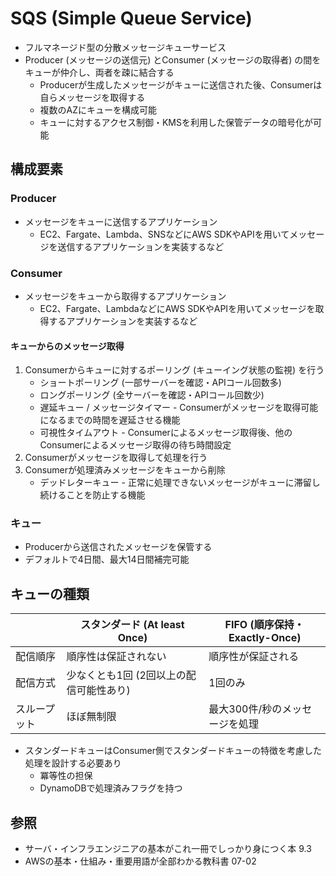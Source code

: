 # SQS (Simple Queue Service)
- フルマネージド型の分散メッセージキューサービス
- Producer (メッセージの送信元) とConsumer (メッセージの取得者) の間をキューが仲介し、両者を疎に結合する
  - Producerが生成したメッセージがキューに送信された後、Consumerは自らメッセージを取得する
  - 複数のAZにキューを構成可能
  - キューに対するアクセス制御・KMSを利用した保管データの暗号化が可能

## 構成要素
### Producer
- メッセージをキューに送信するアプリケーション
  - EC2、Fargate、Lambda、SNSなどにAWS SDKやAPIを用いてメッセージを送信するアプリケーションを実装するなど

### Consumer
- メッセージをキューから取得するアプリケーション
  - EC2、Fargate、LambdaなどにAWS SDKやAPIを用いてメッセージを取得するアプリケーションを実装するなど

#### キューからのメッセージ取得
1. Consumerからキューに対するポーリング (キューイング状態の監視) を行う
    - ショートポーリング (一部サーバーを確認・APIコール回数多)
    - ロングポーリング (全サーバーを確認・APIコール回数少)
    - 遅延キュー / メッセージタイマー - Consumerがメッセージを取得可能になるまでの時間を遅延させる機能
    - 可視性タイムアウト - Consumerによるメッセージ取得後、他のConsumerによるメッセージ取得の待ち時間設定
2. Consumerがメッセージを取得して処理を行う
3. Consumerが処理済みメッセージをキューから削除
    - デッドレターキュー - 正常に処理できないメッセージがキューに滞留し続けることを防止する機能

### キュー
- Producerから送信されたメッセージを保管する
- デフォルトで4日間、最大14日間補完可能

## キューの種類

|              | スタンダード (At least Once)            | FIFO (順序保持・Exactly-Once)  |
| -            | -                                       | -                              |
| 配信順序     | 順序性は保証されない                    | 順序性が保証される             |
| 配信方式     | 少なくとも1回 (2回以上の配信可能性あり) | 1回のみ                        |
| スループット | ほぼ無制限                              | 最大300件/秒のメッセージを処理 |

- スタンダードキューはConsumer側でスタンダードキューの特徴を考慮した処理を設計する必要あり
  - 冪等性の担保
  - DynamoDBで処理済みフラグを持つ

## 参照
- サーバ・インフラエンジニアの基本がこれ一冊でしっかり身につく本 9.3
- AWSの基本・仕組み・重要用語が全部わかる教科書 07-02
